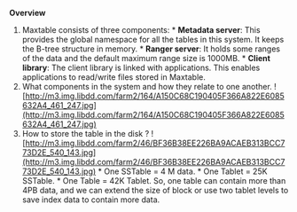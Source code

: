 **Overview**

  1. Maxtable consists of three components:
    * **Metadata server**: This provides the global namespace for all the tables in this system. It keeps the B-tree structure in memory.
    * **Ranger server**: It holds some ranges of the data and the default maximum range size is 1000MB.
    * **Client library**: The client library is linked with applications. This enables applications to read/write files stored in Maxtable.
  1. What components in the system and how they relate to one another. ![http://m3.img.libdd.com/farm2/164/A150C68C190405F366A822E6085632A4_461_247.jpg](http://m3.img.libdd.com/farm2/164/A150C68C190405F366A822E6085632A4_461_247.jpg)
  1. How to store the table in the disk ?
![http://m3.img.libdd.com/farm2/46/BF36B38EE226BA9ACAEB313BCC773D2E_540_143.jpg](http://m3.img.libdd.com/farm2/46/BF36B38EE226BA9ACAEB313BCC773D2E_540_143.jpg)
    * One SSTable = 4 M data.
    * One Tablet = 25K SSTable.
    * One Table = 42K Tablet.
So, one table can contain more than 4PB data, and we can extend the size of block or use two tablet levels to save index data to contain more data.